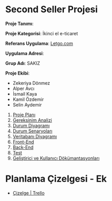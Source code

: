 # Second Seller Projesi

**Proje Tanımı**:

**Proje Kategorisi**: İkinci el e-ticaret

**Referans Uygulama**: [Letgo.com](https://www.letgo.com/)

**Uygulama Adresi**:

**Grup Adı**: SAKIZ

**Proje Ekibi**:

- Zekeriya Dönmez
- Alper Avcı
- İsmail Kaya
- Kamil Özdemir
- Selin Aydemir

1. [Proje Planı](https://www.ibb.co/KD4mMqV)
2. [Gereksinim Analizi](proje_klasorleri/gereksinimler/gereksinim_analizi.md)
3. [Durum Diyagramı](https://ibb.co/1fZL9wd)
4. [Durum Senaryoları](proje_klasorleri/durum_senaryolari/durum_senaryolari.md)
5. [Veritabanı Diyagramı](https://ibb.co/3WHmKD5)
6. [Front-End](proje_klasorleri/frontend/frontend.md)
7. [Back-End]()
8. [Test]()
9. [Geliştirici ve Kullanıcı Dökümantasyonları]()

# Planlama Çizelgesi - Ek

- [Çizelge | Trello](https://trello.com/invite/b/ENIJ4ZpO/ATTI01f9e93770f2e1de38fa88ae877f596f9C7B51DD/second-seller-project)
